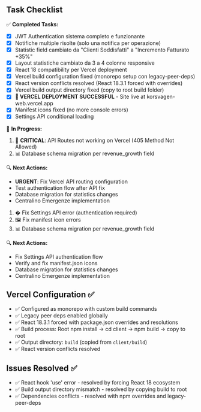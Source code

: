 ## Task Checklist

✅ **Completed Tasks:**

- [x] JWT Authentication sistema completo e funzionante
- [x] Notifiche multiple risolte (solo una notifica per operazione)
- [x] Statistic field cambiato da "Clienti Soddisfatti" a "Incremento Fatturato +35%"
- [x] Layout statistiche cambiato da 3 a 4 colonne responsive
- [x] React 18 compatibility per Vercel deployment
- [x] Vercel build configuration fixed (monorepo setup con legacy-peer-deps)
- [x] React version conflicts resolved (React 18.3.1 forced with overrides)
- [x] Vercel build output directory fixed (copy to root build folder)
- [x] **🚀 VERCEL DEPLOYMENT SUCCESSFUL** - Site live at korsvagen-web.vercel.app
- [x] Manifest icons fixed (no more console errors)
- [x] Settings API conditional loading

🔄 **In Progress:**

1. 🚨 **CRITICAL**: API Routes not working on Vercel (405 Method Not Allowed)
2. 📊 Database schema migration per revenue_growth field

🔍 **Next Actions:**

- **URGENT**: Fix Vercel API routing configuration
- Test authentication flow after API fix
- Database migration for statistics changes
- Centralino Emergenze implementation

1. � Fix Settings API error (authentication required)
2. 🖼️ Fix manifest icon errors  
3. 📊 Database schema migration per revenue_growth field

🔍 **Next Actions:**

- Fix Settings API authentication flow
- Verify and fix manifest.json icons
- Database migration for statistics changes  
- Centralino Emergenze implementation

## Vercel Configuration ✅

- ✅ Configured as monorepo with custom build commands
- ✅ Legacy peer deps enabled globally
- ✅ React 18.3.1 forced with package.json overrides and resolutions
- ✅ Build process: Root npm install → cd client → npm build → copy to root
- ✅ Output directory: `build` (copied from `client/build`)
- ✅ React version conflicts resolved

## Issues Resolved ✅

- ✅ React hook 'use' error - resolved by forcing React 18 ecosystem
- ✅ Build output directory mismatch - resolved by copying build to root
- ✅ Dependencies conflicts - resolved with npm overrides and legacy-peer-deps
